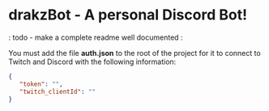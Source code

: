 **drakzBot** - A personal Discord Bot!
===

: todo - make a complete readme well documented :

You must add the file **auth.json** to the root of the project for it to connect to Twitch and Discord with the following information:
```json
{
   "token": "",
   "twitch_clientId": ""
}
```
